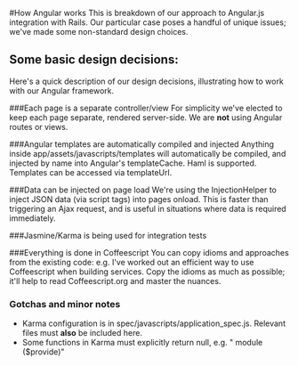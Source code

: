 #How Angular works
This is breakdown of our approach to Angular.js integration with Rails. Our particular case poses a handful of unique issues; we've made some non-standard design choices.

## Some basic design decisions:
Here's a quick description of our design decisions, illustrating how to work with our Angular framework.

###Each page is a separate controller/view
For simplicity we've elected to keep each page separate, rendered server-side. We are **not** using Angular routes or views.

###Angular templates are automatically compiled and injected
Anything inside app/assets/javascripts/templates will automatically be compiled, and injected by name into Angular's templateCache. Haml is supported. Templates can be accessed via templateUrl.

###Data can be injected on page load
We're using the InjectionHelper to inject JSON data (via script tags) into pages onload. This is faster than triggering an Ajax request, and is useful in situations where data is required immediately.

###Jasmine/Karma is being used for integration tests

###Everything is done in Coffeescript
You can copy idioms and approaches from the existing code: e.g. I've worked out an efficient way to use Coffeescript when building services. Copy the idioms as much as possible; it'll help to read Coffeescript.org and master the nuances.

### Gotchas and minor notes
* Karma configuration is in spec/javascripts/application_spec.js. Relevant files must **also** be included here.
* Some functions in Karma must explicitly return null, e.g. " module ($provide)"